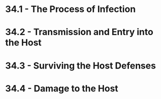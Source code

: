 # 34.1 - The Process of Infection
# 34.2 - Transmission and Entry into the Host
# 34.3 - Surviving the Host Defenses
# 34.4 - Damage to the Host
